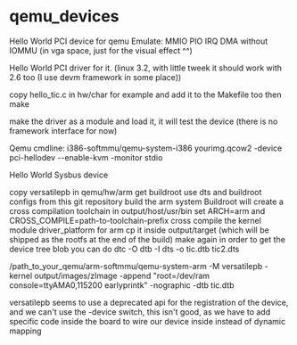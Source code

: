 qemu_devices
============

Hello World PCI device for qemu
Emulate:
    MMIO
    PIO
    IRQ
    DMA without IOMMU (in vga space, just for the visual effect ^^)

Hello World PCI driver for it. (linux 3.2, with little tweek it should work with 2.6 too (I use devm framework in some place))

copy hello_tic.c in hw/char for example and add it to the Makefile too then make

make the driver as a module and load it, it will test the device (there is no framework interface for now)

Qemu cmdline:
i386-softmmu/qemu-system-i386  yourimg.qcow2 -device pci-hellodev --enable-kvm -monitor stdio


Hello World Sysbus device

copy versatilepb in qemu/hw/arm
get buildroot 
use dts and buildroot configs from this git repository
build the arm system
Buildroot will create a cross compilation toolchain in output/host/usr/bin
set ARCH=arm and CROSS_COMPILE=path-to-toolchain-prefix
cross compile the kernel module driver_platform for arm
cp it inside output/target (which will be shipped as the rootfs at the end of the build)
make again
in order to get the device tree blob you can do
dtc -O dtb -I dts -o tic.dtb tic2.dts 


/path_to_your_qemu/arm-softmmu/qemu-system-arm -M versatilepb -kernel output/images/zImage  -append "root=/dev/ram console=ttyAMA0,115200 earlyprintk" -nographic -dtb tic.dtb

versatilepb seems to use a deprecated api for the registration of the device, and we can't use the -device switch, this isn't good, as we have to add specific code inside the board to wire our device inside instead of dynamic mapping

